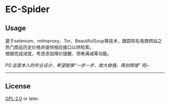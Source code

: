 # EC-Spider

## Usage
基于selenium、mitmproxy、Tor、BeautifulSoup等技术，跟踪知名电商网站之热门商品历史价格并提供相应接口以供检索。
<br>根据完成进度，考虑添加降价提醒、领券满减等功能。
<br><br>
*PS:这是本人的毕业设计，希望能够“一步一步，做大做强，再创辉煌” 吧~*

----------
## License

[GPL-2.0](http://www.gnu.org/licenses/old-licenses/gpl-2.0.en.html) or later.
